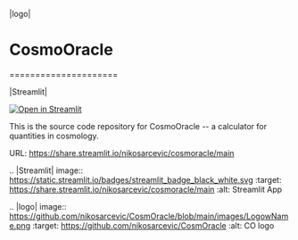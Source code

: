 |logo|

# CosmoOracle

=====================

|Streamlit|

[![Open in Streamlit](https://static.streamlit.io/badges/streamlit_badge_black_white.svg)](https://share.streamlit.io/nikosarcevic/cosmoracle/main)

This is the source code repository for CosmoOracle -- a calculator for quantities in cosmology.

URL: https://share.streamlit.io/nikosarcevic/cosmoracle/main

.. |Streamlit| image:: https://static.streamlit.io/badges/streamlit_badge_black_white.svg
   :target: https://share.streamlit.io/nikosarcevic/cosmoracle/main
   :alt: Streamlit App

.. |logo| image:: https://github.com/nikosarcevic/CosmOracle/blob/main/images/LogowName.png
   :target: https://github.com/nikosarcevic/CosmOracle
   :alt: CO logo